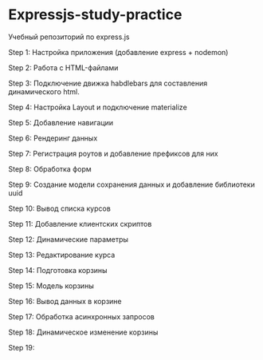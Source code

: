# Expressjs-study-practice

Учебный репозиторий по express.js

Step 1: Настройка приложения (добавление express + nodemon)

Step 2: Работа с HTML-файлами

Step 3: Подключение движка habdlebars для составления динамического html. 

Step 4: Настройка Layout и подключение materialize

Step 5: Добавление навигации

Step 6: Рендеринг данных

Step 7: Регистрация роутов и добавление префиксов для них

Step 8: Обработка форм

Step 9: Создание модели сохранения данных и добавление библиотеки uuid

Step 10: Вывод списка курсов

Step 11: Добавление клиентских скриптов

Step 12: Динамические параметры

Step 13: Редактирование курса

Step 14: Подготовка корзины 

Step 15: Модель корзины 

Step 16: Вывод данных в корзине

Step 17: Обработка асинхронных запросов

Step 18: Динамическое изменение корзины

Step 19: 